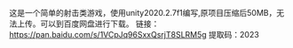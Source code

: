 这是一个简单的射击类游戏，使用unity2020.2.7f1编写,原项目压缩后50MB，无法上传。可以到百度网盘进行下载。
链接：https://pan.baidu.com/s/1VCpJq96SxxQsrjT8SLRM5g 
提取码：2023
